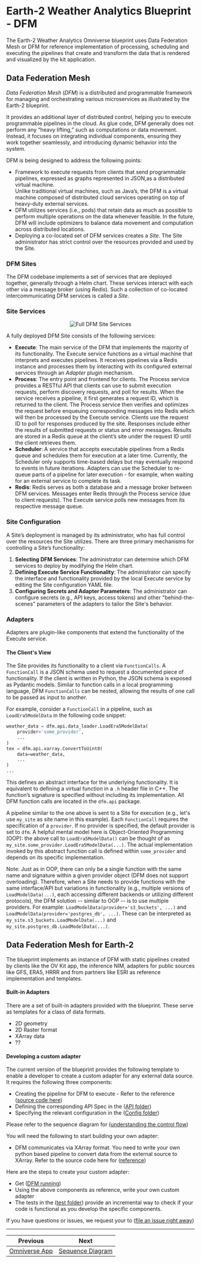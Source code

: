 # Earth-2 Weather Analytics Blueprint - DFM

The Earth-2 Weather Analytics Omniverse blueprint uses Data Federation Mesh or DFM for reference implementation of processing, scheduling and executing the pipelines that create and transform the data that is rendered and visualized by the kit application.

## Data Federation Mesh

*Data Federation Mesh* (*DFM*) is a distributed and
programmable framework for managing and orchestrating various microservices as illustrated by the Earth-2 blueprint.

It provides an additional layer of distributed control, helping you to execute
programmable pipelines in the cloud.
As glue code, DFM generally does not perform any “heavy lifting,” such as computations
or data movement.
Instead, it focuses on integrating individual components, ensuring they work together
seamlessly, and introducing dynamic behavior into the system.

DFM is being designed to address the following points:

- Framework to execute requests from clients that send programmable pipelines, expressed as graphs represented in JSON,as a distributed virtual machine.    
    Unlike traditional virtual machines, such as Java’s, the DFM is a virtual machine
    composed of distributed cloud services operating on top of heavy-duty external
    services.
- DFM utilizes services (i.e., pods) that retain data as much as possible to perform
    multiple operations on the data whenever feasible.
    In the future, DFM will include optimizers to balance data movement and computation
    across distributed locations.
- Deploying a co-located set of DFM services creates a *Site*.
    The Site administrator has strict control over the resources provided and used by
    the Site.

### DFM Sites

The DFM codebase implements a set of services that are deployed together, generally
through a Helm chart.
These services interact with each other via a message broker (using *Redis*).
Such a collection of co-located intercommunicating DFM services is called a *Site*.

### Site Services

<div align="center">
<div align="center" style="max-width: 575px;">

![Full DFM Site Services](./imgs/dfm_arch.png)

</div>
</div>

A fully deployed DFM Site consists of the following services:

- **Execute**: The main service of the DFM that implements the majority of its
    functionality. The Execute service functions as a virtual machine that interprets
    and executes pipelines. It receives pipelines via a Redis instance and processes
    them by interacting with its configured external services through an *Adapter*
    plugin mechanism.
- **Process**: The entry point and frontend for clients.
    The Process service provides a RESTful API that clients can use to submit execution
    requests, perform discovery requests, and poll for results.
    When the service receives a pipeline, it first generates a request ID, which is
    returned to the client.
    The Process service then verifies and optimizes the request before enqueuing
    corresponding messages into Redis which will then be processed by the Execute
    service.
    Clients use the request ID to poll for responses produced by the site.
    Responses include either the results of submitted requests or status and error
    messages.
    Results are stored in a Redis queue at the client’s site under the request ID until
    the client retrieves them.
- **Scheduler**: A service that accepts executable pipelines from a Redis queue and
    schedules them for execution at a later time.
    Currently, the Scheduler only supports time-based delays but may eventually respond
    to events in future iterations.
    Adapters can use the Scheduler to re-queue parts of a pipeline for later execution -
    for example, when waiting for an external service to complete its task.
- **Redis**: Redis serves as both a database and a message broker between DFM services.
    Messages enter Redis through the Process service (due to client requests).
    The Execute service polls new messages from its respective message queue.

### Site Configuration

A Site’s deployment is managed by its administrator, who has full control over the
resources the Site utilizes.
There are three primary mechanisms for controlling a Site’s functionality:

1. **Selecting DFM Services**:
    The administrator can determine which DFM services to deploy by modifying the Helm
    chart.
1. **Defining Execute Service Functionality**:
    The administrator can specify the interface and functionality provided by the local
    Execute service by editing the Site configuration YAML file.
1. **Configuring Secrets and Adapter Parameters**:
    The administrator can configure secrets (e.g., API keys, access tokens) and other
    "behind-the-scenes" parameters of the adapters to tailor the Site's behavior.

### Adapters

Adapters are plugin-like components that extend the functionality of the Execute
service.

#### The Client's View

The Site provides its functionality to a client via `FunctionCalls`.
A `FunctionCall` is a JSON schema used to request a documented piece of functionality.
If the client is written in Python, the JSON schema is exposed as Pydantic models.
Similar to function calls in a local programming language, DFM `FunctionCalls` can be
nested, allowing the results of one call to be passed as input to another.

For example, consider a `FunctionCall` in a pipeline, such as `LoadEra5ModelData` in
the following code snippet:

```python
weather_data = dfm.api.data_loader.LoadEra5ModelData(
    provider='some_provider',
    ...
)
tex = dfm.api.xarray.ConvertToUint8(
    data=weather_data,
    ...
)
...
```

This defines an abstract interface for the underlying functionality.
It is equivalent to defining a virtual function in a `.h` header file in C++.
The function’s signature is specified without including its implementation.
All DFM function calls are located in the `dfm.api` package.

A pipeline similar to the one above is sent to a Site for execution (e.g., let's use
`my_site` as site name in this example).
Each `FunctionCall` requires the specification of a `provider`.
If no provider is specified, the default provider is set to `dfm`.
A helpful mental model here is Object-Oriented Programming (OOP): the above call to
`LoadEra5ModelData()` can be thought of as `my_site.some_provider.LoadEra5ModelData(...)`.
The actual implementation invoked by this abstract function call is defined within
`some_provider` and depends on its specific implementation.

Note:
Just as in OOP, there can only be a single function with the same name and signature
within a given provider object (DFM does not support overloading).
Therefore, when a Site needs to provide functions with the same interface/API but
variations in functionality (e.g., multiple versions of `LoadModelData(...)`, each
accessing different backends or utilizing different protocols), the DFM solution
-- similar to OOP -- is to use multiple providers.
For example: `LoadModelData(provider='s3_buckets', ...)` and
`LoadModelData(provider='postgres_db', ...)`.
These can be interpreted as `my_site.s3_buckets.LoadModelData(...)` and `my_site.postgres_db.LoadModelData(...)`.

## Data Federation Mesh for Earth-2
The blueprint implements an instance of DFM with static pipelines created by clients like the OV Kit app, the inference NIM, adapters for public sources like GFS, ERA5, HRRR and from partners like ESRI as reference implementation and templates. 

#### Built-in Adapters
There are a set of built-in adapters provided with the blueprint. These serve as templates for a class of data formats.
* 2D geometry
* 2D Raster format
* XArray data
* ??


#### Developing a custom adapter
The current version of the blueprint provides the following template to enable a developer to create a custom adapter for any external data source. It requires the following three components:
* Creating the pipeline for DFM to execute - Refer to the reference ([source code here](https://github.com/NVIDIA-Omniverse-blueprints/earth2-weather-analytics/tree/main/src/dfm/service/execute/adapter/esri))
* Defining the corresponding API Spec in the ([API folder](https://github.com/NVIDIA-Omniverse-blueprints/earth2-weather-analytics/tree/main/src/dfm/api/esri))
* Specifying the relevant configuration in the ([Config folder](https://github.com/NVIDIA-Omniverse-blueprints/earth2-weather-analytics/tree/main/src/dfm/config/adapter/esri))

Please refer to the sequence diagram for ([understanding the control flow](https://github.com/NVIDIA-Omniverse-blueprints/earth2-weather-analytics/blob/ram-cherukuri-patch-1/docs/06_sequence.md))

You will need the following to start building your own adapter:
* DFM communicates via XArray format. You need to write your own python based pipeline to convert data from the external source to XArray. Refer to the source code here for ([reference](https://github.com/NVIDIA-Omniverse-blueprints/earth2-weather-analytics/blob/main/src/dfm/service/execute/adapter/_adapter.py))
  
Here are the steps to create your custom adapter:
* Get ([DFM running](https://github.com/NVIDIA-Omniverse-blueprints/earth2-weather-analytics/blob/main/src/dfm/service/execute/adapter/_adapter.py))
* Using the above components as reference, write your own custom adapter 
* The tests in the ([test folder](http://github.com/NVIDIA-Omniverse-blueprints/earth2-weather-analytics/blob/main/src/tests/dfm/test_dfm_service_execute_adapter_load_elevation_data.py)) provide an incremental way to check if your code is functional as you develop the specific components.

If you have questions or issues, we request your to ([file an issue right away](https://github.com/NVIDIA-Omniverse-blueprints/earth2-weather-analytics/issues)) 

<!-- Footer Navigation -->
---
<div align="center">

| Previous | Next |
|:---------:|:-----:|
| [Omniverse App](./04_omniverse_app.md) | [Sequence Diagram](./06_sequence.md) |

</div>
